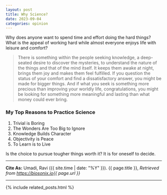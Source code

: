 ```yaml
---
layout: post
title: Why Science?
date: 2023-09-04
categories: opinion
---
```

Why does anyone want to spend time and effort doing the hard things? What is the appeal of working hard while almost everyone enjoys life with leisure and comfort?
> There is something within the people seeking knowledge, a deep-seated desire to discover the mysteries, to understand the nature of the things and that of the mind itself. It keeps them awake at night, brings them joy and makes them feel fulfilled. If you question the status of your comfort and find a dissatisfactory answer, you might be made for bigger things. And if what you seek is something more precious than improving your worldly life, congratulations, you might be looking for something more meaningful and lasting than what money could ever bring.

### My Top Reasons to Practice Science
 1. Trivial is Boring
 2. The Wonders Are Too Big to Ignore
 3. Knowledge Builds Character
 4. Objectivity is Peace 
 5. To Learn is to Live

Is the choice to pursue tougher things worth it? It is for oneself to decide.

-----------

**Cite As:**  Umadi, Ravi ({{ site.time | date: "%Y" }}). {{ page.title }},  _Retrieved from https://biosonix.io{{ page.url }}_

-----------
{% include related_posts.html %}